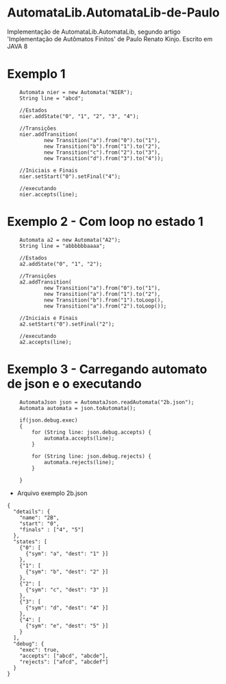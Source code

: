 # AutomataLib.AutomataLib-de-Paulo
Implementação de AutomataLib.AutomataLib, segundo artigo 'Implementação de Autômatos Finitos' de Paulo Renato Kinjo.
Escrito em JAVA 8

# Exemplo 1
```
    Automata nier = new Automata("NIER");
    String line = "abcd";
    
    //Estados
    nier.addState("0", "1", "2", "3", "4");
    
    //Transições
    nier.addTransition(
            new Transition("a").from("0").to("1"),
            new Transition("b").from("1").to("2"),
            new Transition("c").from("2").to("3"),
            new Transition("d").from("3").to("4"));
    
    //Iniciais e Finais
    nier.setStart("0").setFinal("4");
    
    //executando
    nier.accepts(line);
```

# Exemplo 2 - Com loop no estado 1
```
    Automata a2 = new Automata("A2");
    String line = "abbbbbbaaaa";
    
    //Estados
    a2.addState("0", "1", "2");
    
    //Transições
    a2.addTransition(
            new Transition("a").from("0").to("1"),
            new Transition("a").from("1").to("2"),
            new Transition("b").from("1").toLoop(),
            new Transition("a").from("2").toLoop());
    
    //Iniciais e Finais
    a2.setStart("0").setFinal("2");
    
    //executando
    a2.accepts(line);
```

# Exemplo 3 - Carregando automato de json e o executando
```
    AutomataJson json = AutomataJson.readAutomata("2b.json");
    Automata automata = json.toAutomata();
    
    if(json.debug.exec)
    {
        for (String line: json.debug.accepts) {
            automata.accepts(line);
        }
    
        for (String line: json.debug.rejects) {
            automata.rejects(line);
        }
    
    }
```
- Arquivo exemplo 2b.json
```
{
  "details": {
    "name": "2B",
    "start": "0",
    "finals" : ["4", "5"]
  },
  "states": [
    {"0": [
      {"sym": "a", "dest": "1" }]
    },
    {"1": [
      {"sym": "b", "dest": "2" }]
    },
    {"2": [
      {"sym": "c", "dest": "3" }]
    },
    {"3": [
      {"sym": "d", "dest": "4" }]
    },
    {"4": [
      {"sym": "e", "dest": "5" }]
    }
  ],
  "debug": {
    "exec": true,
    "accepts": ["abcd", "abcde"],
    "rejects": ["afcd", "abcdef"]
  }
}
```






